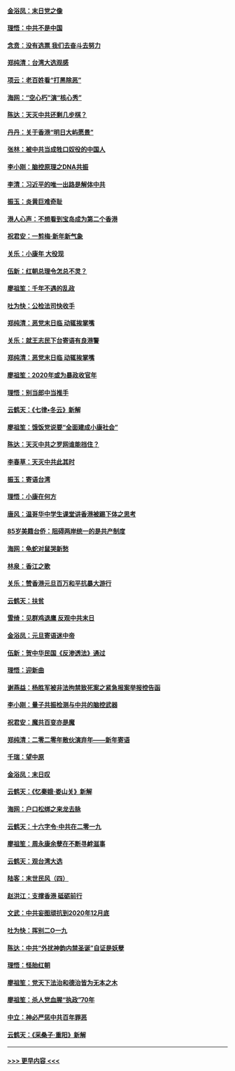 #### [金浴凤：末日党之像](../pages/nsc993/n11787475.md?t=01121922) 
#### [理悟：中共不是中国](../pages/nsc993/n11787463.md?t=01121922) 
#### [念贲：没有选票  我们去奋斗去努力](../pages/nsc993/n11787398.md?t=01121922) 
#### [郑纯清：台湾大选观感](../pages/nsc993/n11786210.md?t=01121922) 
#### [项云：老百姓看“打黑除恶”](../pages/nsc993/n11785398.md?t=01121922) 
#### [海网：“空心朽”演“核心秀”](../pages/nsc993/n11783874.md?t=01121922) 
#### [陈达：天灭中共还剩几步棋？](../pages/nsc993/n11783719.md?t=01121922) 
#### [丹丹：关于香港“明日大屿愿景”](../pages/nsc993/n11783273.md?t=01121922) 
#### [张林：被中共当成牲口奴役的中国人](../pages/nsc993/n11782397.md?t=01121922) 
#### [李小刚：脑控原理之DNA共振](../pages/nsc993/n11780962.md?t=01121922) 
#### [李清：习近平的唯一出路是解体中共](../pages/nsc993/n11780866.md?t=01121922) 
#### [振玉：炎黄巨难奇耻](../pages/nsc993/n11779632.md?t=01121922) 
#### [港人心声：不想看到宝岛成为第二个香港](../pages/nsc993/n11778817.md?t=01121922) 
#### [祝君安：一剪梅‧新年新气象](../pages/nsc993/n11776340.md?t=01121922) 
#### [关乐：小康年 大役现](../pages/nsc993/n11774213.md?t=01121922) 
#### [伍新：红朝总理令怎总不灵？](../pages/nsc993/n11770813.md?t=01121922) 
#### [廖祖笙：千年不遇的乱政](../pages/nsc993/n11770373.md?t=01121922) 
#### [吐为快：公检法司快收手](../pages/nsc993/n11770359.md?t=01121922) 
#### [郑纯清：恶党末日临 动辄挨掌嘴](../pages/nsc993/n11769912.md?t=01121922) 
#### [关乐：就王志民下台寄语有良港警](../pages/nsc993/n11769903.md?t=01121922) 
#### [郑纯清：恶党末日临 动辄挨掌嘴](../pages/nsc993/n11769356.md?t=01121922) 
#### [廖祖笙：2020年或为暴政收官年](../pages/nsc993/n11768216.md?t=01121922) 
#### [理悟：别当郎中当推手](../pages/nsc993/n11768243.md?t=01121922) 
#### [云鹤天：《七律▪冬云》新解](../pages/nsc993/n11768204.md?t=01121922) 
#### [廖祖笙：饿饭党说要“全面建成小康社会”](../pages/nsc993/n11767482.md?t=01121922) 
#### [陈达：天灭中共之罗网谁能挡住？](../pages/nsc993/n11767465.md?t=01121922) 
#### [李春草：天灭中共此其时](../pages/nsc993/n11767452.md?t=01121922) 
#### [振玉：寄语台湾](../pages/nsc993/n11767432.md?t=01121922) 
#### [理悟：小康在何方](../pages/nsc993/n11767394.md?t=01121922) 
#### [唐风：温哥华中学生课堂讲香港被踢下体之思考](../pages/nsc993/n11766848.md?t=01121922) 
#### [85岁美籍台侨：阻碍两岸统一的是共产制度](../pages/nsc993/n11765043.md?t=01121922) 
#### [海网：龟蛇对鼠哭新愁](../pages/nsc993/n11764895.md?t=01121922) 
#### [林泉：香江之歌](../pages/nsc993/n11764415.md?t=01121922) 
#### [关乐：赞香港元旦百万和平抗暴大游行](../pages/nsc993/n11764382.md?t=01121922) 
#### [云鹤天：扶贫](../pages/nsc993/n11764245.md?t=01121922) 
#### [雪绮：见群鸡退鹰  反观中共末日](../pages/nsc993/n11762112.md?t=01121922) 
#### [金浴凤：元旦寄语迷中帝](../pages/nsc993/n11761788.md?t=01121922) 
#### [伍新：贺中华民国《反渗透法》通过](../pages/nsc993/n11761994.md?t=01121922) 
#### [理悟：迎新曲](../pages/nsc993/n11761152.md?t=01121922) 
#### [谢燕益：杨胜军被非法拘禁致死案之紧急报案举报控告函](../pages/nsc993/n11756134.md?t=01121922) 
#### [李小刚：量子共振检测与中共的脑控武器](../pages/nsc993/n11754518.md?t=01121922) 
#### [祝君安：魔共百变亦是魔](../pages/nsc993/n11754469.md?t=01121922) 
#### [郑纯清：二零二零年散伙演弃年——新年寄语](../pages/nsc993/n11754195.md?t=01121922) 
#### [千瑞：望中原](../pages/nsc993/n11754159.md?t=01121922) 
#### [金浴凤：末日叹](../pages/nsc993/n11752359.md?t=01121922) 
#### [云鹤天：《忆秦娥‧娄山关》新解](../pages/nsc993/n11752348.md?t=01121922) 
#### [海网：户口松绑之来龙去脉](../pages/nsc993/n11752328.md?t=01121922) 
#### [云鹤天：十六字令‧中共在二零一九](../pages/nsc993/n11752305.md?t=01121922) 
#### [廖祖笙：周永康余孽在不断寻衅滋事](../pages/nsc993/n11751013.md?t=01121922) 
#### [云鹤天：观台湾大选](../pages/nsc993/n11751007.md?t=01121922) 
#### [陆客：末世民风（四）](../pages/nsc993/n11749203.md?t=01121922) 
#### [赵洪江：支撑香港 砥砺前行](../pages/nsc993/n11748482.md?t=01121922) 
#### [文武：中共妄图顽抗到2020年12月底](../pages/nsc993/n11748446.md?t=01121922) 
#### [吐为快：挥别二O一九](../pages/nsc993/n11748411.md?t=01121922) 
#### [陈达：中共“外扰神韵内禁圣诞”自证是妖孽](../pages/nsc993/n11748226.md?t=01121922) 
#### [理悟：怪胎红朝](../pages/nsc993/n11748206.md?t=01121922) 
#### [廖祖笙：党天下法治和德治皆为无本之木](../pages/nsc993/n11748135.md?t=01121922) 
#### [廖祖笙：杀人党血腥“执政”70年](../pages/nsc993/n11745144.md?t=01121922) 
#### [中立：神必严惩中共百年罪恶](../pages/nsc993/n11744970.md?t=01121922) 
#### [云鹤天：《采桑子‧重阳》新解](../pages/nsc993/n11744948.md?t=01121922) 

----
#### [ >>> 更早内容 <<< ](../indexes/nsc993-earlier.md)
